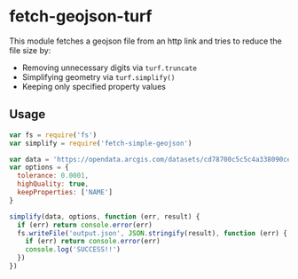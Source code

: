 # fetch-geojson-turf

This module fetches a geojson file from an http link and tries to reduce the file size by:

* Removing unnecessary digits via `turf.truncate` 
* Simplifying geometry via `turf.simplify()`
* Keeping only specified property values

## Usage

```js
var fs = require('fs')
var simplify = require('fetch-simple-geojson')

var data = 'https://opendata.arcgis.com/datasets/cd78700c5c5c4a338090ce4c7b996f03_3.geojson'
var options = {
  tolerance: 0.0001,
  highQuality: true,
  keepProperties: ['NAME']
}

simplify(data, options, function (err, result) {
  if (err) return console.error(err)
  fs.writeFile('output.json', JSON.stringify(result), function (err) {
    if (err) return console.error(err)
    console.log('SUCCESS!!')
  })
})
```
